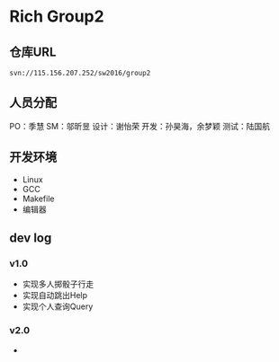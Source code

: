 # Rich Group2

## 仓库URL
	svn://115.156.207.252/sw2016/group2

## 人员分配
PO：季慧
SM：邬昕昱
设计：谢怡荣
开发：孙昊海，余梦颖
测试：陆国航

## 开发环境
* Linux
* GCC
* Makefile
* 编辑器

## dev log

### v1.0

* 实现多人掷骰子行走
* 实现自动跳出Help
* 实现个人查询Query



### v2.0

* 